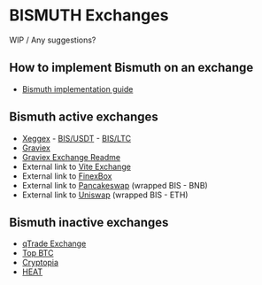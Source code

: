 # BISMUTH Exchanges

WIP / Any suggestions?

## How to implement Bismuth on an exchange

- [Bismuth implementation guide](https://github.com/bismuthfoundation/Bismuth-FAQ/blob/master/Exchanges/How_to_Implement.md)


## Bismuth active exchanges

- [Xeggex](https://xeggex.com/markets) - [BIS/USDT](https://xeggex.com/market/BIS_USDT) - [BIS/LTC](https://xeggex.com/market/BIS_LTC)
- [Graviex](https://graviex.net/markets/bisbtc)  
- [Graviex Exchange Readme](https://github.com/bismuthfoundation/Bismuth-FAQ/blob/master/Exchanges/graviex/graviex.com.MD)
- External link to [Vite Exchange](https://x.vite.net/trade?symbol=BIS-000_BTC-000&category=BTC)
- External link to [FinexBox](https://www.finexbox.com/market/pair/BIS-BTC.html)
- External link to [Pancakeswap](https://www.dextools.io/app/bsc/pair-explorer/0x731b8244f818fd488d9dc516edd976a96459ae59) (wrapped BIS - BNB)
- External link to [Uniswap](https://www.dextools.io/app/ether/pair-explorer/0xf4f82f8d84c529987201609cecee8ab136a50c8c) (wrapped BIS - ETH)


## Bismuth inactive exchanges

- [qTrade Exchange](https://github.com/bismuthfoundation/Bismuth-FAQ/blob/master/Exchanges/qtrade/qTrade.io.MD)
- [Top BTC](https://github.com/bismuthfoundation/Bismuth-FAQ/blob/master/Exchanges/topbtc/TOP_BTC.md)
- [Cryptopia](https://github.com/bismuthfoundation/Bismuth-FAQ/blob/master/Exchanges/cryptopia/Cryptopia.MD)
- [HEAT](https://github.com/bismuthfoundation/Bismuth-FAQ/blob/master/Exchanges/heat/HEAT.md)
